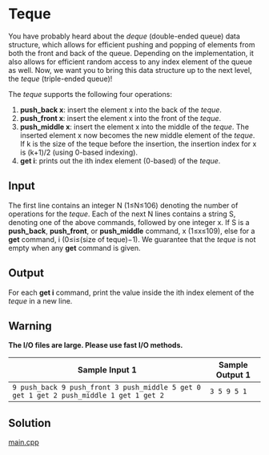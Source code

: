 # Teque

You have probably heard about the *deque* (double-ended queue) data structure, which allows for efficient pushing and popping of elements from both the front and back of the queue. Depending on the implementation, it also allows for efficient random access to any index element of the queue as well. Now, we want you to bring this data structure up to the next level, the *teque* (triple-ended queue)!

The *teque* supports the following four operations:

1. **push_back x**: insert the element x into the back of the *teque*.
2. **push_front x**: insert the element x into the front of the *teque*.
3. **push_middle x**: insert the element x into the middle of the *teque*. The inserted element x now becomes the new middle element of the *teque*. If k is the size of the teque before the insertion, the insertion index for x is (k+1)/2 (using 0-based indexing).
4. **get i**: prints out the ith index element (0-based) of the *teque*.

## Input

The first line contains an integer N (1≤N≤106) denoting the number of operations for the *teque*. Each of the next N lines contains a string S, denoting one of the above commands, followed by one integer x. If S is a **push_back**, **push_front**, or **push_middle** command, x (1≤x≤109), else for a **get** command, i (0≤i≤(size of teque)−1). We guarantee that the *teque* is not empty when any **get** command is given.

## Output

For each **get i** command, print the value inside the ith index element of the *teque* in a new line.

## Warning

**The I/O files are large. Please use fast I/O methods.**

| Sample Input 1                                               | Sample Output 1 |
| ------------------------------------------------------------ | --------------- |
| `9 push_back 9 push_front 3 push_middle 5 get 0 get 1 get 2 push_middle 1 get 1 get 2 ` | `3 5 9 5 1`     |

## Solution

[main.cpp](main.cpp)